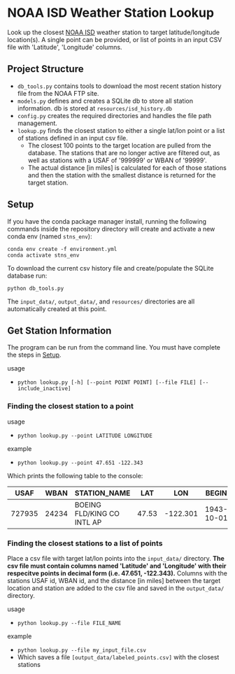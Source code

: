 # NOAA ISD Weather Station Lookup
Look up the closest [NOAA ISD](https://www.ncdc.noaa.gov/isd) weather station to target latitude/longitude location(s). A single point can be provided, or list of points in an input CSV file with 'Latitude', 'Longitude' columns.

## Project Structure

* `db_tools.py` contains tools to download the most recent station history file from the NOAA FTP site.
* `models.py` defines and creates a SQLite db to store all station information. db is stored at `resources/isd_history.db`
* `config.py` creates the required directories and handles the file path management.
* `lookup.py` finds the closest station to either a single lat/lon point or a list of stations defined in an input csv file.
	* The closest 100 points to the target location are pulled from the database. The stations that are no longer active are filtered out, as well as stations with a USAF of '999999' or WBAN of '99999'.
	* The actual distance [in miles] is calculated for each of those stations and then the station with the smallest distance is returned for the target station.

## Setup

If you have the conda package manager install, running the following commands inside the repository directory will create and activate a new conda env (named `stns_env`):

```
conda env create -f environment.yml
conda activate stns_env
```

To download the current csv history file and create/populate the SQLite database run: 

```
python db_tools.py
```

The `input_data/`, `output_data/`, and `resources/` directories are all automatically created at this point.

## Get Station Information

The program can be run from the command line. You must have complete the steps in [Setup](#Setup). 

usage

* `python lookup.py [-h] [--point POINT POINT] [--file FILE] [--include_inactive]`

### Finding the closest station to a point

usage

*  `python lookup.py --point LATITUDE LONGITUDE`

example

* `python lookup.py --point 47.651 -122.343`

Which prints the following table to the console:

| USAF   | WBAN  | STATION_NAME               | LAT   | LON      | BEGIN      | END        | CTRY | STATE | ELEV | ICAO | distance_miles |
|--------|-------|----------------------------|-------|----------|------------|------------|------|-------|------|------|----------------|
| 727935 | 24234 | BOEING FLD/KING CO INTL AP | 47.53 | -122.301 | 1943-10-01 | 2020-12-29 | US   | WA    | 5.5  | KBFI | 8.587          |

### Finding the closest stations to a list of points

Place a csv file with target lat/lon points into the `input_data/` directory. **The csv file must contain columns named 'Latitude' and 'Longitude' with their respecitve points in decimal form (i.e. 47.651, -122.343).** Columns with the stations USAF id, WBAN id, and the distance [in miles] between the target location and station are added to the csv file and saved in the `output_data/` directory. 

usage

* `python lookup.py --file FILE_NAME`

example

* `python lookup.py --file my_input_file.csv`
* Which saves a file `[output_data/labeled_points.csv]` with the closest stations


